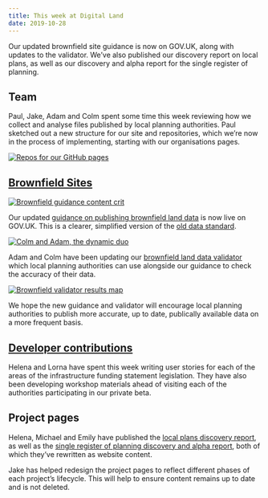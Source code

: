 ```yaml
---
title: This week at Digital Land
date: 2019-10-28
---
```


Our updated brownfield site guidance is now on GOV.UK, along with updates to the validator. We’ve also published our discovery report on local plans, as well as our discovery and alpha report for the single register of planning.

## Team

Paul, Jake, Adam and Colm spent some time this week reviewing how we collect and analyse files published by local planning authorities. Paul sketched out a new structure for our site and repositories, which we’re now in the process of implementing, starting with our organisations pages. 

<a data-flickr-embed="true" href="https://www.flickr.com/photos/psd/48994693023/in/dateposted/" title="Repos for our GitHub pages"><img src="https://live.staticflickr.com/65535/48994693023_09849abd7d_c.jpg" alt="Repos for our GitHub pages"></a>

## [Brownfield Sites](https://digital-land.github.io/project/brownfield-sites/)

<a data-flickr-embed="true" href="https://www.flickr.com/photos/182343195@N08/48996059161/in/dateposted-public/" title="Brownfield guidance content crit"><img src="https://live.staticflickr.com/65535/48996059161_90882d9342_c.jpg" alt="Brownfield guidance content crit"></a>

Our updated [guidance on publishing brownfield land data](https://www.gov.uk/government/publications/brownfield-land-registers-data-standard/publish-your-brownfield-land-data) is now live on GOV.UK. This is a clearer, simplified version of the [old data standard](https://assets.publishing.service.gov.uk/government/uploads/system/uploads/attachment_data/file/653657/BrownfieldLandRegisters_-_DataStandard.pdf).

<a data-flickr-embed="true" href="https://www.flickr.com/photos/psd/48980962116/in/album-72157703657907285/" title="Colm and Adam, the dynamic duo"><img src="https://live.staticflickr.com/65535/48980962116_aa95091bf0_c.jpg" alt="Colm and Adam, the dynamic duo"></a>

Adam and Colm have been updating our [brownfield land data validator](http://brownfield-sites-validator.herokuapp.com/) which local planning authorities can use alongside our guidance to check the accuracy of their data. 

<a data-flickr-embed="true" href="https://www.flickr.com/photos/182343195@N08/48996292482/in/dateposted-public/" title="Brownfield validator results map"><img src="https://live.staticflickr.com/65535/48996292482_3081f4e64c_c.jpg" alt="Brownfield validator results map"></a>

We hope the new guidance and validator will encourage local planning authorities to publish more accurate, up to date, publically available data on a more frequent basis.

## [Developer contributions](https://digital-land.github.io/project/developer-contributions/)
Helena and Lorna have spent this week writing user stories for each of the areas of the infrastructure funding statement legislation. They have also been developing workshop materials ahead of visiting each of the authorities participating in our private beta. 

## Project pages

Helena, Michael and Emily have published the [local plans discovery report](https://digital-land.github.io/project/local-plans/discovery), as well as the [single register of planning discovery and alpha report](https://digital-land.github.io/project/single-register-of-planning/discovery/), both of which they’ve rewritten as website content.

Jake has helped redesign the project pages to reflect different phases of each project’s lifecycle. This will help to ensure content remains up to date and is not deleted.

